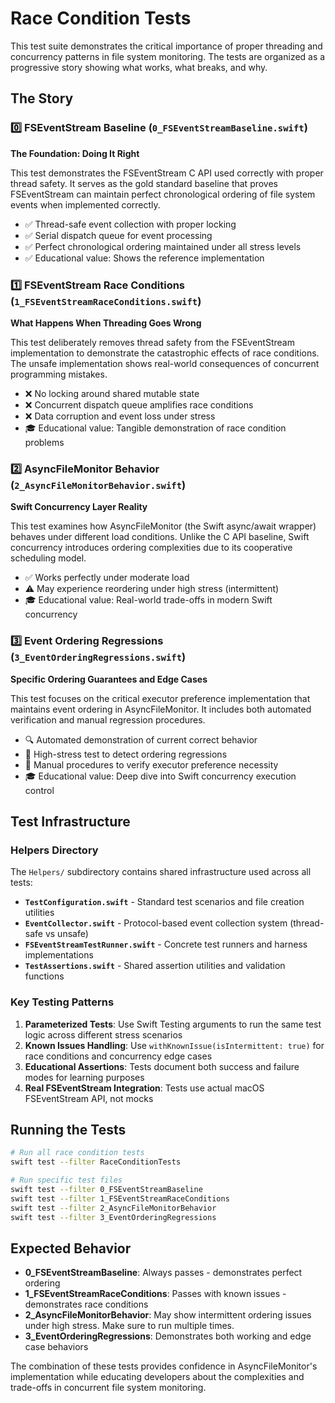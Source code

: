 # Race Condition Tests

This test suite demonstrates the critical importance of proper threading and concurrency patterns in file system monitoring. The tests are organized as a progressive story showing what works, what breaks, and why.

## The Story

### 0️⃣ FSEventStream Baseline (`0_FSEventStreamBaseline.swift`)
**The Foundation: Doing It Right**

This test demonstrates the FSEventStream C API used correctly with proper thread safety. It serves as the gold standard baseline that proves FSEventStream can maintain perfect chronological ordering of file system events when implemented correctly.

- ✅ Thread-safe event collection with proper locking
- ✅ Serial dispatch queue for event processing 
- ✅ Perfect chronological ordering maintained under all stress levels
- ✅ Educational value: Shows the reference implementation

### 1️⃣ FSEventStream Race Conditions (`1_FSEventStreamRaceConditions.swift`) 
**What Happens When Threading Goes Wrong**

This test deliberately removes thread safety from the FSEventStream implementation to demonstrate the catastrophic effects of race conditions. The unsafe implementation shows real-world consequences of concurrent programming mistakes.

- ❌ No locking around shared mutable state
- ❌ Concurrent dispatch queue amplifies race conditions
- ❌ Data corruption and event loss under stress
- 🎓 Educational value: Tangible demonstration of race condition problems

### 2️⃣ AsyncFileMonitor Behavior (`2_AsyncFileMonitorBehavior.swift`)
**Swift Concurrency Layer Reality**

This test examines how AsyncFileMonitor (the Swift async/await wrapper) behaves under different load conditions. Unlike the C API baseline, Swift concurrency introduces ordering complexities due to its cooperative scheduling model.

- ✅ Works perfectly under moderate load
- ⚠️ May experience reordering under high stress (intermittent)
- 🎓 Educational value: Real-world trade-offs in modern Swift concurrency

### 3️⃣ Event Ordering Regressions (`3_EventOrderingRegressions.swift`)
**Specific Ordering Guarantees and Edge Cases**

This test focuses on the critical executor preference implementation that maintains event ordering in AsyncFileMonitor. It includes both automated verification and manual regression procedures.

- 🔍 Automated demonstration of current correct behavior
- 🧪 High-stress test to detect ordering regressions  
- 📝 Manual procedures to verify executor preference necessity
- 🎓 Educational value: Deep dive into Swift concurrency execution control

## Test Infrastructure

### Helpers Directory
The `Helpers/` subdirectory contains shared infrastructure used across all tests:

- **`TestConfiguration.swift`** - Standard test scenarios and file creation utilities
- **`EventCollector.swift`** - Protocol-based event collection system (thread-safe vs unsafe)
- **`FSEventStreamTestRunner.swift`** - Concrete test runners and harness implementations  
- **`TestAssertions.swift`** - Shared assertion utilities and validation functions

### Key Testing Patterns

1. **Parameterized Tests**: Use Swift Testing arguments to run the same test logic across different stress scenarios
2. **Known Issues Handling**: Use `withKnownIssue(isIntermittent: true)` for race conditions and concurrency edge cases
3. **Educational Assertions**: Tests document both success and failure modes for learning purposes
4. **Real FSEventStream Integration**: Tests use actual macOS FSEventStream API, not mocks

## Running the Tests

```bash
# Run all race condition tests
swift test --filter RaceConditionTests

# Run specific test files
swift test --filter 0_FSEventStreamBaseline
swift test --filter 1_FSEventStreamRaceConditions  
swift test --filter 2_AsyncFileMonitorBehavior
swift test --filter 3_EventOrderingRegressions
```

## Expected Behavior

- **0_FSEventStreamBaseline**: Always passes - demonstrates perfect ordering
- **1_FSEventStreamRaceConditions**: Passes with known issues - demonstrates race conditions
- **2_AsyncFileMonitorBehavior**: May show intermittent ordering issues under high stress. Make sure to run multiple times.
- **3_EventOrderingRegressions**: Demonstrates both working and edge case behaviors

The combination of these tests provides confidence in AsyncFileMonitor's implementation while educating developers about the complexities and trade-offs in concurrent file system monitoring.
